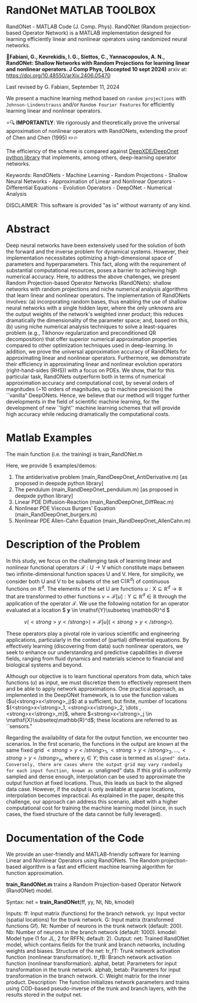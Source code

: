 # RandONet MATLAB TOOLBOX
RandONet - MATLAB Code (J. Comp. Phys).  RandONet (Random projection-based Operator Network) is a MATLAB implementation designed for learning efficiently linear and nonlinear operators using randomized neural networks.

&#x1F4D8;**Fabiani, G., Kevrekidis, I. G., Siettos, C., Yannacopoulos, A. N., RandONet: Shallow Networks with Random Projections for learning linear and nonlinear operators. J Comp Phys, (Accepted 10 sept 2024)**
arxiv at: https://doi.org/10.48550/arXiv.2406.05470

Last revised by G. Fabiani, September 11, 2024

We present a machine learning method based on ``random projections`` with ``Johnson-Lindenstrauss`` and/or ``Random Fourier Features`` for efficiently learning linear and nonlinear operators.

⭐🔍 **IMPORTANTLY**: We rigorously and theoretically prove the universal approximation of nonlinear operators with RandONets, extending the proof of Chen and Chen (1995) ✏️🔥

The efficiency of the scheme is compared against [DeepXDE/DeepOnet python library](https://github.com/lululxvi/deepxde) that implements, among others, deep-learning operator networks.

Keywords: RandONets - Machine Learning - Random Projections  - Shallow Neural Networks -  Approximation of Linear and Nonlinear Operators - Differential Equations - Evolution Operators - DeepONet - Numerical Analysis

DISCLAIMER:
This software is provided "as is" without warranty of any kind.

Abstract
=====
Deep neural networks have been extensively used for the solution of both the forward and the inverse problem for dynamical systems. However, their implementation necessitates optimizing a high-dimensional space of parameters and hyperparameters. This fact, along with the requirement of substantial computational resources, poses a barrier to achieving high numerical accuracy.
Here, to address the above challenges, we present Random Projection-based Operator Networks (RandONets): shallow networks with random projections and niche numerical analysis algorithms that learn linear and nonlinear operators. The implementation of RandONets involves: (a) incorporating random bases, thus enabling the use of shallow neural networks with a single hidden layer, where the only unknowns are the output weights of the network's weighted inner product; this reduces dramatically the dimensionality of the parameter space; and, based on this, (b) using niche numerical analysis techniques to solve a least-squares problem (e.g., Tikhonov regularization and preconditioned QR decomposition) that offer superior numerical approximation properties compared to other optimization techniques used in deep-learning.
In addition, we prove the universal approximation accuracy of RandONets for approximating linear and nonlinear operators. Furthermore, we demonstrate their efficiency in approximating linear and nonlinear evolution operators (right-hand-sides (RHS)) with a focus on PDEs. 
We show, that for this particular task, RandONets outperform both in terms of numerical approximation accuracy and computational cost, by several orders of magnitudes (~10 orders of magnitudes, up to machine precision) the ``vanilla" DeepONets. Hence, we believe that our method will trigger further developments in the field of scientific machine learning, for the development of new `'light'' machine learning schemes that will provide high accuracy while reducing dramatically the computational costs.

Matlab Examples
==========

The main function (i.e. the training) is train_RandONet.m

Here, we provide 5 examples/demos:
1) The antiderivative problem (main_RandDeepOnet_AntiDerivative.m) [as proposed in deepxde python library]
2) The pendulum  (main_RandDeepOnet_pendulum.m) [as proposed in deepxde python library]
3) Linear PDE Diffusion-Reaction (main_RandDeepOnet_DiffReac.m)
4) Nonlinear PDE Viscous Burgers' Equation (main_RandDeepOnet_burgers.m)
5) Nonlinear PDE Allen-Cahn Equation (main_RandDeepOnet_AllenCahn.m)

Description of the Problem
========
In this study, we focus on the challenging task of learning linear and nonlinear functional operators $\mathcal{F}:\mathsf{U} \rightarrow \mathsf{V}$ which constitute maps between two infinite-dimensional function spaces $\mathsf{U}$ and $\mathsf{V}$. Here, for simplicity, we consider both $\mathsf{U}$ and $\mathsf{V}$ to be subsets of the set $\mathsf{C}(\mathbb{R}^d)$ of continuous functions on $\mathbb{R}^d$. The elements of the set $\mathsf{U}$ are functions $u:\mathsf{X}\subseteq \mathbb{R}^d \rightarrow \mathbb{R}$ that are transformed to other functions $v=\mathcal{F}[u]:\mathsf{Y}\subseteq \mathbb{R}^d \in \mathbb{R}$ through the application of the operator $\mathcal{F}$. We use the following notation for an operator evaluated at a location $ <strong>y</strong> \in \mathsf{Y}\subseteq \mathbb{R}^d $

$$ v(<strong>y</strong>)=\mathcal{F}[u](<strong>y</strong>). $$

These operators play a pivotal role in various scientific and engineering applications, particularly in the context of (partial) differential equations.
By effectively learning (discovering from data) such nonlinear operators, we seek to enhance our understanding and predictive capabilities in diverse fields, ranging from fluid dynamics and materials science to financial and biological systems and beyond.

Although our objective is to learn functional operators from data, which take functions ($u$) as input, we must discretize them to effectively represent them and be able to apply network approximations. One practical approach, as implemented in the DeepONet framework, is to use the function values ($u(<strong>x<\strong>_j)$) at a sufficient, but finite, number of locations ${<strong>x<\strong>_1, <strong>x<\strong>_2, \dots , <strong>x<\strong>_m}$, where $<strong>x<\strong>_j \in \mathsf{X}\subseteq\mathbb{R}^d$; these locations are referred to as ``sensors."

Regarding the availability of data for the output function, we encounter two scenarios. In the first scenario, the functions in the output are known at the same fixed grid ${<strong>y</strong>_1, <strong>y</strong>_2,\dots,<strong>y</strong>_{n}}$, where $y_i \in Y$; this case is termed as ``aligned" data. Conversely, there are cases where the output grid may vary randomly for each input function, known as ``unaligned" data. If this grid is uniformly sampled and dense enough, interpolation can be used to approximate the output function at fixed locations. Thus, this leads us back to the aligned data case. However, if the output is only available at sparse locations, interpolation becomes impractical. As explained in the paper, despite this challenge, our approach can address this scenario, albeit with a higher computational cost for training the machine learning model (since, in such cases, the fixed structure of the data cannot be fully leveraged).

Documentation of the Code
=====
We provide an user-friendly and MATLAB-friendly software for learning Linear and Nonlinear Operators using RandONets. The Random projection-based algorithm is a fast and efficient machine learning algorithm for function approximation.
  
**train_RandONet.m** trains a Random Projection-based Operator Network (RandONet) model.

Syntax:
net = **train_RandONet**(ff, yy, Nt, Nb, kmodel)

Inputs:
ff: Input matrix (functions) for the branch network.
yy: Input vector (spatial locations) for the trunk network.
G: Input matrix (transformed functions Gf).
Nt: Number of neurons in the trunk network (default: 200).
Nb: Number of neurons in the branch network (default: 1000).
kmodel: Model type (1 for JL, 2 for RFFN; default: 2).
Output:
net: Trained RandONet model, which contains fields for the trunk and branch networks, including weights and biases.
Structure of the net:
tr_fT: Trunk network activation function (nonlinear transformation).
tr_fB: Branch network activation function (nonlinear transformation).
alphat, betat: Parameters for input transformation in the trunk network.
alphab, betab: Parameters for input transformation in the branch network.
C: Weight matrix for the inner product.
Description:
The function initializes network parameters and trains using COD-based pseudo-inverse of the trunk and branch layers, with the results stored in the output net.
